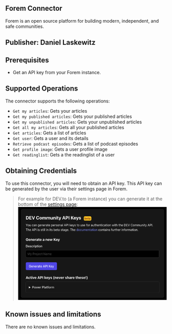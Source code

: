 ## Forem Connector

Forem is an open source platform for building modern, independent, and safe communities.

## Publisher: Daniel Laskewitz

## Prerequisites

* Get an API key from your Forem instance.

## Supported Operations

The connector supports the following operations:
* `Get my articles`: Gets your articles
* `Get my published articles`: Gets your published articles
* `Get my unpublished articles`: Gets your unpublished articles
* `Get all my articles`: Gets all your published articles
* `Get articles`: Gets a list of articles
* `Get user`: Gets a user and its details
* `Retrieve podcast episodes`: Gets a list of podcast episodes
* `Get profile image`: Gets a user profile image
* `Get readinglist`: Gets a the readinglist of a user

## Obtaining Credentials

To use this connector, you will need to obtain an API key. This API key can be generated by the user via their settings page in Forem.

> For example for DEV.to (a Forem instance) you can generate it at the bottom of the [settings page](https://dev.to/settings):
![The section of the DEV.to settings page that will allow you to create an API key](./assets/API-key.png)

## Known issues and limitations

There are no known issues and limitations.

